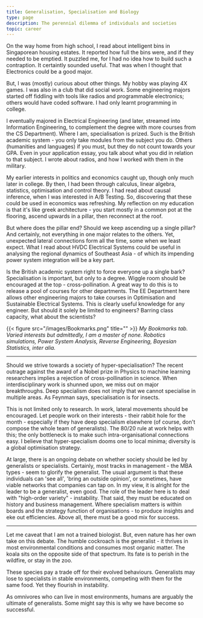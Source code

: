 ```yaml
---
title: Generalisation, Specialisation and Biology
type: page
description: The perennial dilemma of individuals and societies
topic: career
---
```


On the way home from high school, I read about intelligent bins in Singaporean housing estates. It reported how full the bins were, and if they needed to be emptied. It puzzled me, for I had no idea how to build such a contraption. It certaintly sounded useful. That was when I thought that Electronics could be a good major.   

But, I was (mostly) curious about other things. My hobby was playing 4X games. I was also in a club that did social work. Some engineering majors started off fiddling with tools like radios and programmable electronics; others would have coded software. I had only learnt programming in college.   

I eventually majored in Electrical Engineering (and later, streamed into Information Engineering, to complement the degree with more courses from the CS Department). Where I am, specialisation is prized. Such is the British academic system - you only take modules from the subject you do. Others (humanities and languages) if you must, but they do not count towards your GPA. Even in your application essay, you talk about what you did in relation to that subject. I wrote about radios, and how I worked with them in the military.  

My earlier interests in politics and economics caught up, though only much later in college. By then, I had been through calculus, linear algebra, statistics, optimisation and control theory. I had read about causal inference, when I was interested in A/B Testing. So, discovering that these could be used in economics was refreshing. My reflection on my education is that it's like greek architecture - you start mostly in a common pot at the flooring, ascend upwards in a pillar, then reconnect at the roof.  

But where does the pillar end? Should we keep ascending up a single pillar? And certainly, not everything in one major relates to the others. Yet, unexpected lateral connections form all the time, some when we least expect. What I read about HVDC Electrical Systems could be useful in analysing the regional dynamics of Southeast Asia - of which its impending power system integration will be a key part.  

Is the British academic system right to force everyone up a single bark? Specialisation is important, but only to a degree. Wiggle room should be encouraged at the top - cross-pollination. A great way to do this is to release a pool of courses for other departments. The EE Department here allows other engineering majors to take courses in Optimisation and Sustainable Electrical Systems. This is clearly useful knowledge for any engineer. But should it solely be limited to engineers? Barring class capacity, what about the scientists?  


{{< figure src="/images/Bookmarks.png" title="" >}}
*My Bookmarks tab. Varied interests but admittedly, I am a master of none. Robotics simulations, Power System Analysis, Reverse Engineering, Bayesian Statistics, inter alia.*

---

Should we strive towards a society of hyper-specialisation? The recent outrage against the award of a Nobel prize in Physics to machine learning researchers implies a rejection of cross-pollination in science. When interdisciplinary work is shunned upon, we miss out on major breakthroughs. Deep specialism does not imply that we cannot specialise in multiple areas. As Feynman says, specialisation is for insects.  

This is not limited only to research. In work, lateral movements should be encouraged. Let people work on their interests - their rabbit hole for the month - especially if they have deep specialism elsewhere (of course, don't compose the whole team of generalists). The 80/20 rule at work helps with this; the only bottleneck is to make such intra-organisational connections easy. I believe that hyper-specialism dooms one to local minima; diversity is a global optimisation strategy.  

At large, there is an ongoing debate on whether society should be led by generalists or specialists. Certainly, most tracks in management - the MBA types - seem to glorify the generalist. The usual argument is that these individuals can 'see all', 'bring an outside opinion', or sometimes, have viable networks that companies can tap on. In my view, it is alright for the leader to be a generalist, even good. The role of the leader here is to deal with "high-order variety" - instability. That said, they must be educated on history and business management. Where specialism matters is within boards and the strategy function of organisations - to produce insights and eke out efficiencies. Above all, there must be a good mix for success.  

---

Let me caveat that I am not a trained biologist. But, even nature has her own take on this debate. The humble cockroach is the generalist - it thrives in most environmental conditions and consumes most organic matter. The koala sits on the opposite side of that spectrum. Its fate is to perish in the wildfire, or stay in the zoo.   

These species pay a trade off for their evolved behaviours. Generalists may lose to specialists in stable environments, competing with them for the same food. Yet they flourish in instability.  

As omnivores who can live in most environments, humans are arguably the ultimate of generalists. Some might say this is why we have become so successful.  

